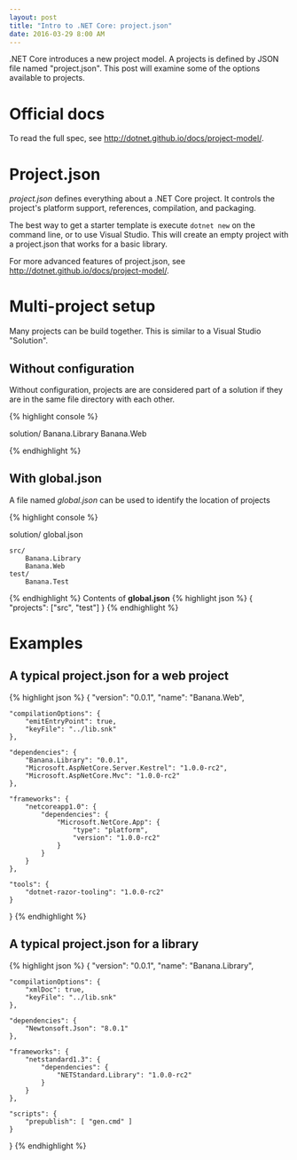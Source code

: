 ```yaml
---
layout: post
title: "Intro to .NET Core: project.json"
date: 2016-03-29 8:00 AM
---
```


.NET Core introduces a new project model. A projects is defined by JSON file named "project.json". This post will examine
some of the options available to projects.

# Official docs

To read the full spec, see <http://dotnet.github.io/docs/project-model/>.

# Project.json

*project.json* defines everything about a .NET Core project. It controls the project's platform support, references, compilation, and packaging.

The best way to get a starter template is execute `dotnet new` on the command line, or to use Visual Studio. This will create an empty project with a project.json that works for a basic library.

For more advanced features of project.json, see <http://dotnet.github.io/docs/project-model/>.

<!-- TODO block post about advanced project.json setup -->

# Multi-project setup

Many projects can be build together. This is similar to a Visual Studio "Solution".

## Without configuration

Without configuration, projects are are considered part of a solution if they are in the same file directory with each other.

{% highlight console %}

solution/
    Banana.Library
    Banana.Web

{% endhighlight %}

## With global.json

A file named *global.json* can be used to identify the location of projects

{% highlight console %}

solution/
    global.json

    src/
        Banana.Library
        Banana.Web
    test/
        Banana.Test

{% endhighlight %}
Contents of **global.json**
{% highlight json %}
{
    "projects": ["src", "test"]
}
{% endhighlight %}


# Examples

## A typical project.json for a web project
{% highlight json %}
{
    "version": "0.0.1",
    "name": "Banana.Web",

    "compilationOptions": {
        "emitEntryPoint": true,
        "keyFile": "../lib.snk"
    },

    "dependencies": {
        "Banana.Library": "0.0.1",
        "Microsoft.AspNetCore.Server.Kestrel": "1.0.0-rc2",
        "Microsoft.AspNetCore.Mvc": "1.0.0-rc2"
    },

    "frameworks": {
        "netcoreapp1.0": {
            "dependencies": {
                "Microsoft.NetCore.App": {
                    "type": "platform",
                    "version": "1.0.0-rc2"
                }
            }
        }
    },

    "tools": {
        "dotnet-razor-tooling": "1.0.0-rc2"
    }
}
{% endhighlight %}

## A typical project.json for a library
{% highlight json %}
{
    "version": "0.0.1",
    "name": "Banana.Library",

    "compilationOptions": {
        "xmlDoc": true,
        "keyFile": "../lib.snk"
    },

    "dependencies": {
        "Newtonsoft.Json": "8.0.1"
    },

    "frameworks": {
        "netstandard1.3": {
            "dependencies": {
                "NETStandard.Library": "1.0.0-rc2"
            }
        }
    },

    "scripts": {
        "prepublish": [ "gen.cmd" ]
    }
}
{% endhighlight %}
